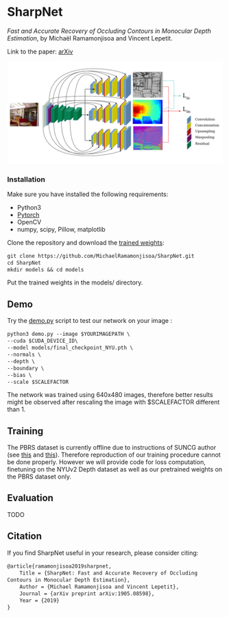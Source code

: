 # SharpNet
*Fast and Accurate Recovery of Occluding Contours in Monocular Depth Estimation*, 
by Michaël Ramamonjisoa and Vincent Lepetit.

Link to the paper: [arXiv](https://arxiv.org/abs/1905.08598)

<p align="center">
  <img src="architecture2.pdf" width="800"/>
</p>

### Installation

Make sure you have installed the following requirements:

- Python3
- [Pytorch](https://pytorch.org/get-started/locally/)
- OpenCV
- numpy, scipy, Pillow, matplotlib

Clone the repository and download the [trained weights](https://drive.google.com/open?id=1UTruzxPxQdoxF44X7D27f8rISFU0bKMK):

```
git clone https://github.com/MichaelRamamonjisoa/SharpNet.git
cd SharpNet
mkdir models && cd models
```

Put the trained weights in the models/ directory.

## Demo

Try the [demo.py](https://github.com/MichaelRamamonjisoa/SharpNet/blob/master/demo.py) 
script to test our network on your image :

```
python3 demo.py --image $YOURIMAGEPATH \
--cuda $CUDA_DEVICE_ID\
--model models/final_checkpoint_NYU.pth \
--normals \
--depth \
--boundary \
--bias \
--scale $SCALEFACTOR 
```

The network was trained using 640x480 images, therefore better results might be 
observed after rescaling the image with $SCALEFACTOR different than 1. 

## Training

The PBRS dataset is currently offline due to instructions of SUNCG author (see 
[this](https://github.com/yindaz/pbrs/issues/11) and [this](https://github.com/shurans/SUNCGtoolbox/issues/32)). 
Therefore reproduction of our training procedure cannot be done properly. However we will provide code for loss
computation, finetuning on the NYUv2 Depth dataset as well as our pretrained weights on the PBRS dataset only.

## Evaluation

TODO

## Citation

If you find SharpNet useful in your research, please consider citing:
```
@article{ramamonjisoa2019sharpnet,
    Title = {SharpNet: Fast and Accurate Recovery of Occluding Contours in Monocular Depth Estimation},
    Author = {Michael Ramamonjisoa and Vincent Lepetit},
    Journal = {arXiv preprint arXiv:1905.08598},
    Year = {2019}
}
```